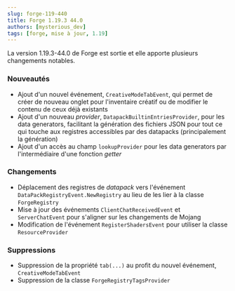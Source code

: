 ```yaml
---
slug: forge-119-440
title: Forge 1.19.3 44.0
authors: [mysterious_dev]
tags: [forge, mise à jour, 1.19]
---
```


La version 1.19.3-44.0 de Forge est sortie et elle apporte plusieurs changements notables.

<!--truncate-->

### Nouveautés

- Ajout d'un nouvel événement, `CreativeModeTabEvent`, qui permet de créer de nouveau onglet pour l'inventaire créatif ou de modifier le contenu de ceux déjà existants
- Ajout d'un nouveau _provider_, `DatapackBuiltinEntriesProvider`, pour les data generators, facilitant la génération des fichiers JSON pour tout ce qui touche aux registres accessibles par des datapacks (principalement la génération)
- Ajout d'un accès au champ `lookupProvider` pour les data generators par l'intermédiaire d'une fonction _getter_

### Changements

- Déplacement des registres de _datapack_ vers l'événement `DataPackRegistryEvent.NewRegistry` au lieu de les lier à la classe `ForgeRegistry`
- Mise à jour des événements `ClientChatReceivedEvent` et `ServerChatEvent` pour s'aligner sur les changements de Mojang
- Modification de l'événement `RegisterShadersEvent` pour utiliser la classe `ResourceProvider`

### Suppressions

- Suppression de la propriété `tab(...)` au profit du nouvel événement, `CreativeModeTabEvent`
- Suppression de la classe `ForgeRegistryTagsProvider`